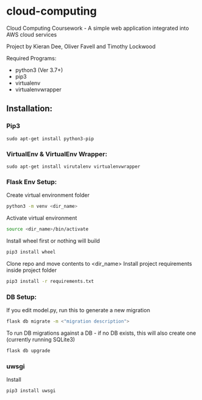 # cloud-computing
Cloud Computing Coursework - A simple web application integrated into AWS cloud services

Project by Kieran Dee, Oliver Favell and Timothy Lockwood

Required Programs:
- python3 (Ver 3.7+)
- pip3
- virtualenv
- virtualenvwrapper

## Installation:
### Pip3
```
sudo apt-get install python3-pip
```
### VirtualEnv & VirtualEnv Wrapper:
```
sudo apt-get install virutalenv virtualenvwrapper
```

### Flask Env Setup:
Create virtual environment folder
```bash
python3 -m venv <dir_name>
```

Activate virtual environment
```bash
source <dir_name>/bin/activate
```

Install wheel first or nothing will build
```bash
pip3 install wheel
```

Clone repo and move contents to <dir_name>
Install project requirements inside project folder
```bash
pip3 install -r requirements.txt
```

### DB Setup:
If you edit model.py, run this to generate a new migration
```bash
flask db migrate -m <"migration description">
```

To run DB migrations against a DB - if no DB exists, this will also create one (currently running SQLite3)
```bash
flask db upgrade
```

### uwsgi
Install
```bash
pip3 install uwsgi
```

